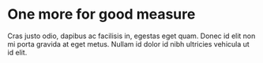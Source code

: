 # One more for good measure

Cras justo odio, dapibus ac facilisis in, egestas eget quam. Donec id elit non mi porta gravida at eget
metus. Nullam id dolor id nibh ultricies vehicula ut id elit.
